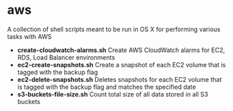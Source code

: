 aws
=======

A collection of shell scripts meant to be run in OS X for performing various tasks with AWS

- **create-cloudwatch-alarms.sh** Create AWS CloudWatch alarms for EC2, RDS, Load Balancer environments
- **ec2-create-snapshots.sh** Create a snapshot of each EC2 volume that is tagged with the backup flag
- **ec2-delete-snapshots.sh** Deletes snapshots for each EC2 volume that is tagged with the backup flag and matches the specified date
- **s3-buckets-file-size.sh** Count total size of all data stored in all S3 buckets
